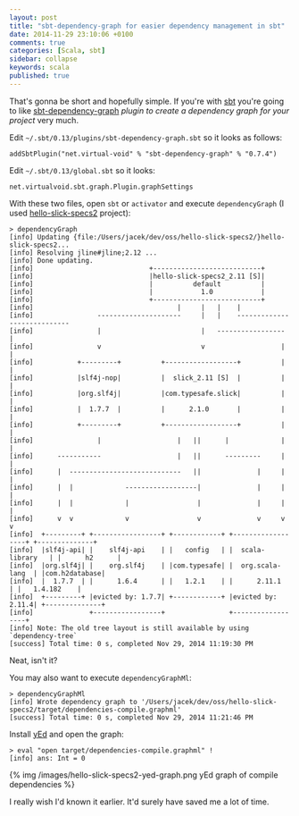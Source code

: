 ```yaml
---
layout: post
title: "sbt-dependency-graph for easier dependency management in sbt"
date: 2014-11-29 23:10:06 +0100
comments: true
categories: [Scala, sbt]
sidebar: collapse
keywords: scala
published: true
---
```

That's gonna be short and hopefully simple. If you're with [sbt](http://www.scala-sbt.org/) you're going to like [sbt-dependency-graph](https://github.com/jrudolph/sbt-dependency-graph) *plugin to create a dependency graph for your project* very much.

<!-- more -->

Edit `~/.sbt/0.13/plugins/sbt-dependency-graph.sbt` so it looks as follows:

	addSbtPlugin("net.virtual-void" % "sbt-dependency-graph" % "0.7.4")

Edit `~/.sbt/0.13/global.sbt` so it looks:

	net.virtualvoid.sbt.graph.Plugin.graphSettings

With these two files, open `sbt` or `activator` and execute `dependencyGraph` (I used [hello-slick-specs2](https://github.com/jaceklaskowski/hello-slick-specs2) project):

	> dependencyGraph
	[info] Updating {file:/Users/jacek/dev/oss/hello-slick-specs2/}hello-slick-specs2...
	[info] Resolving jline#jline;2.12 ...
	[info] Done updating.
	[info]                             +---------------------------+
	[info]                             |hello-slick-specs2_2.11 [S]|
	[info]                             |          default          |
	[info]                             |            1.0            |
	[info]                             +---------------------------+
	[info]                                    |     |   |    |
	[info]                ---------------------     |   |    ----------------------------
	[info]                |                         |   -----------------               |
	[info]                v                         v                   |               |
	[info]           +---------+          +------------------+          |               |
	[info]           |slf4j-nop|          |  slick_2.11 [S]  |          |               |
	[info]           |org.slf4j|          |com.typesafe.slick|          |               |
	[info]           |  1.7.7  |          |      2.1.0       |          |               |
	[info]           +---------+          +------------------+          |               |
	[info]                |                   |   ||      |             |               |
	[info]      -----------                   |   ||      ---------     |               |
	[info]      |  ----------------------------   ||              |     |               |
	[info]      |  |             ------------------|              |     |               |
	[info]      |  |             |                 |              |     |               |
	[info]      v  v             v                 v              v     v               v
	[info]  +---------+ +-----------------+ +------------+ +------------------+ +--------------+
	[info]  |slf4j-api| |    slf4j-api    | |   config   | |  scala-library   | |      h2      |
	[info]  |org.slf4j| |    org.slf4j    | |com.typesafe| |  org.scala-lang  | |com.h2database|
	[info]  |  1.7.7  | |      1.6.4      | |   1.2.1    | |      2.11.1      | |   1.4.182    |
	[info]  +---------+ |evicted by: 1.7.7| +------------+ |evicted by: 2.11.4| +--------------+
	[info]              +-----------------+                +------------------+
	[info] Note: The old tree layout is still available by using `dependency-tree`
	[success] Total time: 0 s, completed Nov 29, 2014 11:19:30 PM

Neat, isn't it?

You may also want to execute `dependencyGraphMl`:

	> dependencyGraphMl
	[info] Wrote dependency graph to '/Users/jacek/dev/oss/hello-slick-specs2/target/dependencies-compile.graphml'
	[success] Total time: 0 s, completed Nov 29, 2014 11:21:46 PM

Install [yEd](http://www.yworks.com/en/products/yfiles/yed/) and open the graph:

	> eval "open target/dependencies-compile.graphml" !
	[info] ans: Int = 0

{% img /images/hello-slick-specs2-yed-graph.png yEd graph of compile dependencies %}

I really wish I'd known it earlier. It'd surely have saved me a lot of time.
